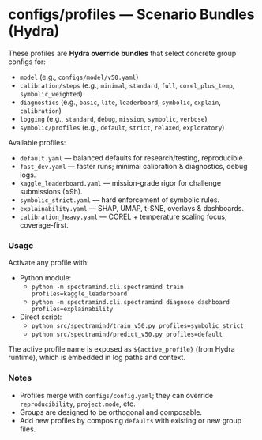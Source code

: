 # configs/profiles — Scenario Bundles (Hydra)

These profiles are **Hydra override bundles** that select concrete group configs for:

* `model` (e.g., `configs/model/v50.yaml`)
* `calibration/steps` (e.g., `minimal`, `standard`, `full`, `corel_plus_temp`, `symbolic_weighted`)
* `diagnostics` (e.g., `basic`, `lite`, `leaderboard`, `symbolic`, `explain`, `calibration`)
* `logging` (e.g., `standard`, `debug`, `mission`, `symbolic`, `verbose`)
* `symbolic/profiles` (e.g., `default`, `strict`, `relaxed`, `exploratory`)

Available profiles:

* `default.yaml` — balanced defaults for research/testing, reproducible.
* `fast_dev.yaml` — faster runs; minimal calibration & diagnostics, debug logs.
* `kaggle_leaderboard.yaml` — mission-grade rigor for challenge submissions (≤9h).
* `symbolic_strict.yaml` — hard enforcement of symbolic rules.
* `explainability.yaml` — SHAP, UMAP, t-SNE, overlays & dashboards.
* `calibration_heavy.yaml` — COREL + temperature scaling focus, coverage-first.

### Usage

Activate any profile with:

* Python module:
  * `python -m spectramind.cli.spectramind train profiles=kaggle_leaderboard`
  * `python -m spectramind.cli.spectramind diagnose dashboard profiles=explainability`
* Direct script:
  * `python src/spectramind/train_v50.py profiles=symbolic_strict`
  * `python src/spectramind/predict_v50.py profiles=default`

The active profile name is exposed as `${active_profile}` (from Hydra runtime), which is embedded in log paths and context.

### Notes

* Profiles merge with `configs/config.yaml`; they can override `reproducibility`, `project.mode`, etc.
* Groups are designed to be orthogonal and composable.
* Add new profiles by composing `defaults` with existing or new group files.
